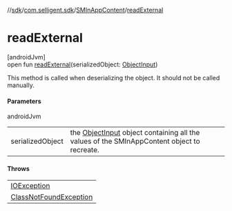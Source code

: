 //[sdk](../../../index.md)/[com.selligent.sdk](../index.md)/[SMInAppContent](index.md)/[readExternal](read-external.md)

# readExternal

[androidJvm]\
open fun [readExternal](read-external.md)(serializedObject: [ObjectInput](https://developer.android.com/reference/kotlin/java/io/ObjectInput.html))

This method is called when deserializing the object. It should not be called manually.

#### Parameters

androidJvm

| | |
|---|---|
| serializedObject | the [ObjectInput](https://developer.android.com/reference/kotlin/java/io/ObjectInput.html) object containing all the values of the SMInAppContent object to recreate. |

#### Throws

| |
|---|
| [IOException](https://developer.android.com/reference/kotlin/java/io/IOException.html) |
| [ClassNotFoundException](https://developer.android.com/reference/kotlin/java/lang/ClassNotFoundException.html) |
